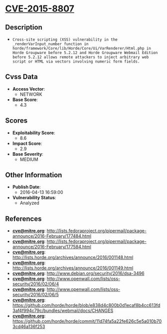
# [CVE-2015-8807](https://cve.mitre.org/cgi-bin/cvename.cgi?name=CVE-2015-8807)

## Description

- `Cross-site scripting (XSS) vulnerability in the _renderVarInput_number function in horde/framework/Core/lib/Horde/Core/Ui/VarRenderer/Html.php in Horde Groupware before 5.2.12 and Horde Groupware Webmail Edition before 5.2.12 allows remote attackers to inject arbitrary web script or HTML via vectors involving numeric form fields.`

## Cvss Data

- **Access Vector**:
  - NETWORK
- **Base Score**:
  - 4.3

## Scores

- **Exploitability Score**:
  - 8.6
- **Impact Score**:
  - 2.9
- **Base Severity**:
  - MEDIUM

## Other Information

- **Publish Date**:
  - 2016-04-13 16:59:00
- **Vulnerability Status**:
  - Analyzed

## References

- **cve@mitre.org**: http://lists.fedoraproject.org/pipermail/package-announce/2016-February/177484.html
- **cve@mitre.org**: http://lists.fedoraproject.org/pipermail/package-announce/2016-February/177584.html
- **cve@mitre.org**: http://lists.horde.org/archives/announce/2016/001148.html
- **cve@mitre.org**: http://lists.horde.org/archives/announce/2016/001149.html
- **cve@mitre.org**: http://www.debian.org/security/2016/dsa-3496
- **cve@mitre.org**: http://www.openwall.com/lists/oss-security/2016/02/06/4
- **cve@mitre.org**: http://www.openwall.com/lists/oss-security/2016/02/06/5
- **cve@mitre.org**: https://github.com/horde/horde/blob/e838d4c800b0d1ecaf8b4cc613fd3af4f994c79c/bundles/webmail/docs/CHANGES
- **cve@mitre.org**: https://github.com/horde/horde/commit/11d74fa5a22fe626c5e5a010b703cd46a136f253
